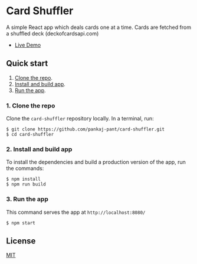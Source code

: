 # Card Shuffler

A simple React app which deals cards one at a time. Cards are fetched from a shuffled deck (deckofcardsapi.com)

* [Live Demo](https://card-shuffler-pp.herokuapp.com/)


## Quick start

1. [Clone the repo](#1-clone-the-repo).
1. [Install and build app](#2-install-and-build-app).
1. [Run the app](#3-run-the-app).

### 1. Clone the repo

Clone the `card-shuffler` repository locally. In a terminal, run:

```
$ git clone https://github.com/pankaj-pant/card-shuffler.git
$ cd card-shuffler
```

### 2. Install and build app

To install the dependencies and build a production version of the app, run the commands:

    $ npm install
    $ npm run build

### 3. Run the app

This command serves the app at `http://localhost:8080/`

    $ npm start

## License
[MIT](https://choosealicense.com/licenses/mit/)